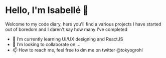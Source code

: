 <h1>Hello, I'm Isabellé 👋</h1>
Welcome to my code diary, here you'll find a various projects I have started out of boredom and I daren't say how many I've completed

- 🌱 I’m currently learning UI/UX designing and ReactJS
- 💞️ I’m looking to collaborate on ...
- 📫 How to reach me, feel free to dm me on twitter @tokyogrohl

<!---
tokyogrohl/tokyogrohl is a ✨ special ✨ repository because its `README.md` (this file) appears on your GitHub profile.
You can click the Preview link to take a look at your changes.
--->
